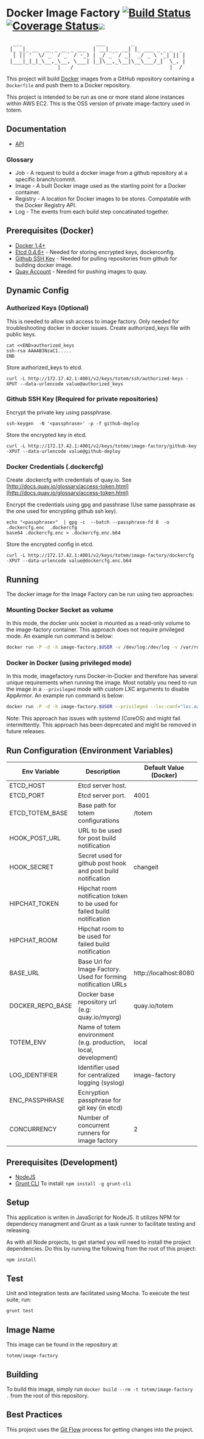 Docker Image Factory [![Build Status](https://travis-ci.org/totem/docker-image-factory.svg?branch=master)](https://travis-ci.org/totem/docker-image-factory) [![Coverage Status](https://coveralls.io/repos/totem/docker-image-factory/badge.svg)](https://coveralls.io/r/totem/docker-image-factory)[![](https://badge.imagelayers.io/totem/image-factory.svg)](https://imagelayers.io/?images=totem/image-factory:develop 'Get your own badge on imagelayers.io')
====================
<pre>
  ___                       ___        _                
 |_ _|_ __  __ _ __ _ ___  | __|_ _ __| |_ ___ _ _ _  _ 
  | || '  \/ _` / _` / -_) | _/ _` / _|  _/ _ \ '_| || |
 |___|_|_|_\__,_\__, \___| |_|\__,_\__|\__\___/_|  \_, |
                |___/                              |__/ 
</pre>

This project will build [Docker](http://docker.io) images from a GitHub repository containing a `Dockerfile` and push them to a Docker repository.

This project is intended to be run as one or more stand alone instances within AWS EC2. This is the OSS version of
private image-factory used in totem.

## Documentation

+ [API](api.md)

### Glossary

+ Job - A request to build a docker image from a github repository at a specific branch/commit.
+ Image - A built Docker image used as the starting point for a Docker container.
+ Registry - A location for Docker images to be stores. Compatable with the Docker Registry API.
+ Log - The events from each build step concatinated together.

## Prerequisites (Docker)
+ [Docker 1.4+](http://docker.io)  
+ [Etcd 0.4.6+](https://github.com/coreos/etcd/releases) - Needed for storing encrypted keys, dockerconfig.
+ [Github SSH Key](https://help.github.com/articles/generating-ssh-keys/) - Needed for pulling repositories from github for building docker image.
+ [Quay Account](https://quay.io) - Needed for pushing images to quay.

## Dynamic Config
### Authorized Keys (Optional)
This is needed to allow ssh access to image factory. Only needed for troubleshooting docker in docker issues.
Create authorized_keys file with public keys.  
```
cat <<END>authorized_keys
ssh-rsa AAAAB3NzaC1.....
END
```

Store  authorized_keys to etcd.
```
curl -L http://172.17.42.1:4001/v2/keys/totem/ssh/authorized-keys -XPUT --data-urlencode value@authorized_keys
```

### Github SSH Key (Required for private repositories)
Encrypt the private key using passphrase.
```
ssh-keygen  -N '<passphrase>' -p -f github-deploy
```

Store the encrypted key in etcd.
```
curl -L http://172.17.42.1:4001/v2/keys/totem/image-factory/github-key -XPUT --data-urlencode value@github-deploy
```

### Docker Credentials (.dockercfg)
Create .dockercfg with credentials of quay.io. See [http://docs.quay.io/glossary/access-token.html](http://docs.quay.io/glossary/access-token.html)

Encrypt the credentials using gpg and passhrase (Use same passphrase as the one used for encrypting github ssh key).
```
echo "<passphrase>"  | gpg -c  --batch --passphrase-fd 0  -o .dockercfg.enc  .dockercfg
base64 .dockercfg.enc > .dockercfg.enc.b64
```

Store the encrypted config in etcd.  
```
curl -L http://172.17.42.1:4001/v2/keys/totem/image-factory/dockercfg -XPUT --data-urlencode value@dockercfg.enc.b64
```

## Running

The docker image for the Image Factory can be run using two approaches: 

### Mounting Docker Socket as volume  
In this mode, the docker unix socket is mounted as a read-only volume to the image-factory container. This approach does not require privileged mode. 
An example run command is below:

```bash
docker run -P -d -h image-factory.$USER -v /dev/log:/dev/log -v /var/run/docker.sock:/var/run/docker.sock:ro -e 'ENC_PASSPHRASE=<github key passphrase/dockercfg passphrase>' totem/image-factory
```

### Docker in Docker (using privileged mode)  
In this mode, imagefactory runs Docker-in-Docker and therefore has several unique requirements when running the image. 
Most notably you need to run the image in a `--privileged` mode with custom LXC arguments to disable AppArmor. An example run command is below:

```bash
docker run -P -d -h image-factory.$USER --privileged --lxc-conf="lxc.aa_profile=unconfined" -e 'ENC_PASSPHRASE=<github key passphrase/dockercfg passphrase>' totem/image-factory
```

Note: This approach has issues with systemd (CoreOS) and might fail intermittently. This approach has been deprecated and 
might be removed in future releases.


## Run Configuration (Environment Variables)  
| Env Variable | Description | Default Value (Docker)|
| ------------ | ----------- | --------------------- |
| ETCD_HOST | Etcd server host. |      |
| ETCD_PORT | Etcd server port. | 4001 |
| ETCD_TOTEM_BASE | Base path for totem configurations | /totem |
| HOOK_POST_URL | URL to be used for post build notification | |
| HOOK_SECRET | Secret used for github post hook and post build notification |changeit|
| HIPCHAT_TOKEN | Hipchat room notification token to be used for failed build notification ||
| HIPCHAT_ROOM | Hipchat room to be used for failed build notification ||
| BASE_URL | Base Url for Image Factory. Used for forming notification URLs | http://localhost:8080|
| DOCKER_REPO_BASE | Docker base repository url (e.g: quay.io/myorg)| quay.io/totem |
| TOTEM_ENV | Name of totem environment (e.g. production, local, development) | local |
| LOG_IDENTIFIER| Identifier used for centralized logging (syslog) | image-factory |
| ENC_PASSPHRASE | Ecnryption passphrase for git key (in etcd) | |
| CONCURRENCY | Number of concurrent runners for image factory | 2 |

## Prerequisites (Development)
+ [NodeJS](http://nodejs.org)
+ [Grunt CLI](http://gruntjs.com/)
    To install: `npm install -g grunt-cli`

## Setup

This application is writen in JavaScript for NodeJS. It utilizes NPM for dependency managment and Grunt as a task runner to facilitate testing and releasing.

As with all Node projects, to get started you will need to install the project dependencies. Do this by running the following from the root of this project:

```bash
npm install
```

## Test

Unit and Integration tests are facilitated using Mocha. To execute the test suite, run:

```bash
grunt test
```

## Image Name

This image can be found in the repository at:

```
totem/image-factory
```

## Building

To build this image, simply run `docker build --rm -t totem/image-factory .` from the root of this repository.

## Best Practices

This project uses the [Git Flow](https://confluence.meltdev.com/display/DEV/Git+Flow) process for getting changes into the project.
